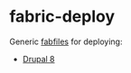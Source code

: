 fabric-deploy
=============

Generic [fabfiles][1] for deploying:

  * [Drupal 8][2]


[1]: http://www.fabfile.org/
[2]: https://www.drupal.org/drupal-8.0

